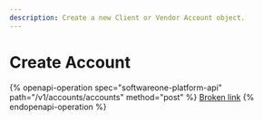 ```yaml
---
description: Create a new Client or Vendor Account object.
---
```


# Create Account

{% openapi-operation spec="softwareone-platform-api" path="/v1/accounts/accounts" method="post" %}
[Broken link](broken-reference)
{% endopenapi-operation %}
